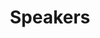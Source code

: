 ---
layout: profiles
permalink: /speakers/
title: Speakers
description: BIO OF WORKSHOP SPEAKERS
nav: true
nav_order: 1
profiles:
  - align: left
    image: matthew_barth.jpeg
    content: speaker_1.md
    image_circular: true # crops the image to make it circular
    more_info: >
      <p>Prof. Dr.<br></p>
      <p>Matthew Barth<br></p>
      <p>Full Professor<br></p>
      <p>University of California, Riverside</p>
  - align: right
    image: ezio_malis.jpg
    content: speaker_2.md
    image_circular: true # crops the image to make it circular
    more_info: >
      <p>Dr.<br></p>
      <p>Ezio Malis<br></p>
      <p>Research Director<br></p>
      <p>INRIA Sophia Antipolis, France</p>  
  - align: left
    image: jiaqi_ma.jpg
    content: speaker_3.md
    image_circular: true # crops the image to make it circular
    more_info: >
      <p>Prof. Dr.<br></p>
      <p>Jiaqi Ma<br></p>
      <p>Associate Professor<br></p>
      <p>University of California Los Angeles, USA</p>      
  - align: right
    image: abhinav_valada.jpeg
    content: speaker_4.md
    image_circular: true # crops the image to make it circular
    more_info: >
      <p>Prof. Dr.<br></p>
      <p>Abhinav Valada<br></p>
      <p>Full Professor<br></p>
      <p>University of Freiburg, Germany</p>
  - align: left
    image: fernando_garcia.jpeg
    content: speaker_5.md
    image_circular: true # crops the image to make it circular
    more_info: >
      <p>Prof. Dr.  <br></p>
      <p>Fernando Garcia<br> </p>
      <p>Associate Professor<br></p>
      <p>University Carlos III of Madrid, Spain</p>
  - align: right
    image: ignacio_alvarez.jpeg
    content: speaker_6.md
    image_circular: true # crops the image to make it circular
    more_info: >
      <p>Dr. </br>Ignacio Alvarez<br></p>
      <p>Principal Engineer<br></p>
      <p>Intel Corporation, USA </p>
  - align: left
    image: catherine_elias.jpeg
    content: speaker_7.md
    image_circular: true # crops the image to make it circular
    more_info: >
      <p>Dr. Catherine M. Elias<br></p>
      <p>Research Group Director<br></p>
      <p>The German University in Cairo, Egypt</p>
  - align: right
    image: katie_luo.jpeg
    content: speaker_8.md
    image_circular: true # crops the image to make it circular
    more_info: >
      <p>Katie Luo<br></p>
      <p>PhD Student<br></p>
      <p>Cornell University, USA</p>
  - align: left
    image: maria_lyssenko.jpg
    content: speaker_9.md
    image_circular: true # crops the image to make it circular
    more_info: >
      <p>Maria Lyssenko<br></p>
      <p>PhD Student<br></p>
      <p>BOSCH & Technical University of Munich, Germany</p>  
---